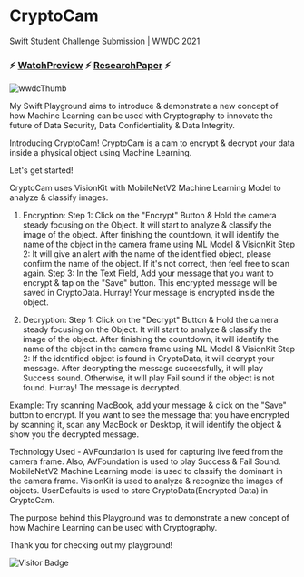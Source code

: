 # CryptoCam
Swift Student Challenge Submission | WWDC 2021

### :zap: [WatchPreview](https://youtu.be/gMEdtcLDdGU) :zap: [ResearchPaper](https://www.ijert.org/cryptocam-an-approach-to-enhance-cryptography-with-machine-learning) :zap:

![wwdcThumb](https://user-images.githubusercontent.com/39642060/115715144-80207f00-a395-11eb-9ee3-b7ba7eeb9088.png)

My Swift Playground aims to introduce & demonstrate a new concept of how Machine Learning can be used with Cryptography to innovate the future of Data Security, Data Confidentiality & Data Integrity.

Introducing CryptoCam! CryptoCam is a cam to encrypt & decrypt your data inside a physical object using Machine Learning.

Let's get started!

CryptoCam uses VisionKit with MobileNetV2 Machine Learning Model to analyze & classify images.

1. Encryption:
Step 1: Click on the "Encrypt" Button & Hold the camera steady focusing on the Object. It will start to analyze & classify the image of the object. After finishing the countdown, it will identify the name of the object in the camera frame using ML Model & VisionKit
Step 2: It will give an alert with the name of the identified object, please confirm the name of the object. If it's not correct, then feel free to scan again.
Step 3: In the Text Field, Add your message that you want to encrypt & tap on the "Save" button. This encrypted message will be saved in CryptoData.
Hurray! Your message is encrypted inside the object.

2. Decryption:
Step 1: Click on the "Decrypt" Button & Hold the camera steady focusing on the Object. It will start to analyze & classify the image of the object. After finishing the countdown, it will identify the name of the object in the camera frame using ML Model & VisionKit
Step 2: If the identified object is found in CryptoData, it will decrypt your message. After decrypting the message successfully, it will play Success sound. Otherwise, it will play Fail sound if the object is not found.
Hurray! The message is decrypted.

Example: 
Try scanning MacBook, add your message & click on the "Save" button to encrypt.
If you want to see the message that you have encrypted by scanning it, scan any MacBook or Desktop, it will identify the object & show you the decrypted message.

Technology Used -
AVFoundation is used for capturing live feed from the camera frame. Also, AVFoundation is used to play Success & Fail Sound.
MobileNetV2 Machine Learning model is used to classify the dominant in the camera frame.
VisionKit is used to analyze & recognize the images of objects.
UserDefaults is used to store CryptoData(Encrypted Data) in CryptoCam.

The purpose behind this Playground was to demonstrate a new concept of how Machine Learning can be used with Cryptography.

Thank you for checking out my playground!

![Visitor Badge](https://visitor-badge.laobi.icu/badge?page_id=cryptocam)
